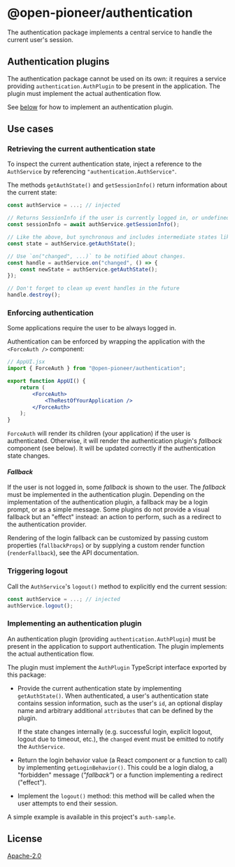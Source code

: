# @open-pioneer/authentication

The authentication package implements a central service to handle the current user's session.

## Authentication plugins

The authentication package cannot be used on its own: it requires a service providing `authentication.AuthPlugin` to be present in the application.
The plugin must implement the actual authentication flow.

See [below](#implementing-an-authentication-plugin) for how to implement an authentication plugin.

## Use cases

### Retrieving the current authentication state

To inspect the current authentication state, inject a reference to the `AuthService` by referencing `"authentication.AuthService"`.

The methods `getAuthState()` and `getSessionInfo()` return information about the current state:

```js
const authService = ...; // injected

// Returns SessionInfo if the user is currently logged in, or undefined otherwise.
const sessionInfo = await authService.getSessionInfo();

// Like the above, but synchronous and includes intermediate states like "pending".
const state = authService.getAuthState();

// Use `on("changed", ...)` to be notified about changes.
const handle = authService.on("changed", () => {
    const newState = authService.getAuthState();
});

// Don't forget to clean up event handles in the future
handle.destroy();
```

### Enforcing authentication

Some applications require the user to be always logged in.

Authentication can be enforced by wrapping the application with the `<ForceAuth />` component:

```jsx
// AppUI.jsx
import { ForceAuth } from "@open-pioneer/authentication";

export function AppUI() {
    return (
        <ForceAuth>
            <TheRestOfYourApplication />
        </ForceAuth>
    );
}
```

`ForceAuth` will render its children (your application) if the user is authenticated.
Otherwise, it will render the authentication plugin's _fallback_ component (see below).
It will be updated correctly if the authentication state changes.

#### _Fallback_

If the user is not logged in, some _fallback_ is shown to the user.
The _fallback_ must be implemented in the authentication plugin. Depending on the implementation of the authentication plugin,
a fallback may be a login prompt, or as a simple message.
Some plugins do not provide a visual fallback but an "effect" instead: an action to perform, such as a redirect to the authentication provider.

Rendering of the login fallback can be customized by passing custom properties (`fallbackProps`) or by supplying a custom render function (`renderFallback`), see the API documentation.

### Triggering logout

Call the `AuthService`'s `logout()` method to explicitly end the current session:

```js
const authService = ...; // injected
authService.logout();
```

### Implementing an authentication plugin

An authentication plugin (providing `authentication.AuthPlugin`) must be present in the application to support authentication.
The plugin implements the actual authentication flow.

The plugin must implement the `AuthPlugin` TypeScript interface exported by this package:

-   Provide the current authentication state by implementing `getAuthState()`.
    When authenticated, a user's authentication state contains session information, such as the user's `id`,
    an optional display name and arbitrary additional `attributes` that can be defined by the plugin.

    If the state changes internally (e.g. successful login, explicit logout, logout due to timeout, etc.),
    the `changed` event must be emitted to notify the `AuthService`.

-   Return the login behavior value (a React component or a function to call) by implementing `getLoginBehavior()`.
    This could be a login dialog, a "forbidden" message (_"fallback"_) or a function implementing a redirect ("effect").

-   Implement the `logout()` method: this method will be called when the user attempts to end their session.

A simple example is available in this project's `auth-sample`.

## License

[Apache-2.0](https://www.apache.org/licenses/LICENSE-2.0)
